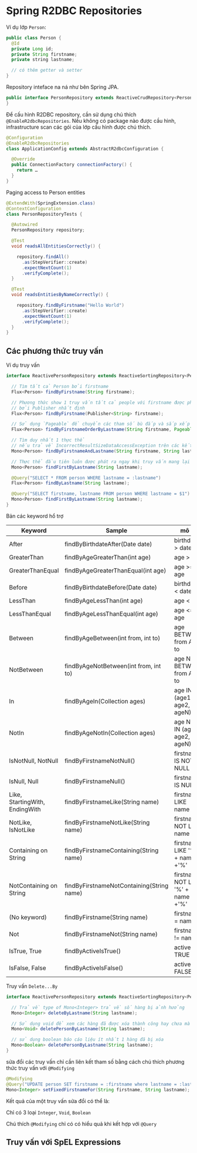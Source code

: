 # Spring R2DBC Repositories

Ví dụ lớp `Person`:

```Java
public class Person {
  @Id
  private Long id;
  private String firstname;
  private string lastname;

  // có thêm getter và setter
}
```

Repository inteface na ná như bên Spring JPA.

```Java
public interface PersonRepository extends ReactiveCrudRepository<Person, Long> {
}
```

Để cấu hình R2DBC repository, cần sử dụng chú thích `@EnableR2dbcRepositories`. Nếu không có package nào được cầu hình, infrastructure scan các gói của lớp cấu hình được chú thích.

```Java
@Configuration
@EnableR2dbcRepositories
class ApplicationConfig extends AbstractR2dbcConfiguration {

  @Override
  public ConnectionFactory connectionFactory() {
    return …
  }
}
```

Paging access to Person entities

```Java
@ExtendWith(SpringExtension.class)
@ContextConfiguration
class PersonRepositoryTests {

  @Autowired
  PersonRepository repository;

  @Test
  void readsAllEntitiesCorrectly() {

    repository.findAll()
      .as(StepVerifier::create)
      .expectNextCount(1)
      .verifyComplete();
  }

  @Test
  void readsEntitiesByNameCorrectly() {

    repository.findByFirstname("Hello World")
      .as(StepVerifier::create)
      .expectNextCount(1)
      .verifyComplete();
  }
}
```

## Các phương thức truy vấn

Ví dụ truy vấn

```Java
interface ReactivePersonRepository extends ReactiveSortingRepository<Person, Long> {

  // Tìm tất cả Person bởi firstname
  Flux<Person> findByFirstname(String firstname);                                   

  // Phương thức show 1 truy vấn tất cả people với firstname được phát hành
  // bởi Publisher nhất định 
  Flux<Person> findByFirstname(Publisher<String> firstname);                        

  // Sử dụng `Pageable` để chuyển các tham số bù đắp và sắp xếp vào database
  Flux<Person> findByFirstnameOrderByLastname(String firstname, Pageable pageable); 

  // Tìm duy nhất 1 thực thể
  // nếu trả về IncorrectResultSizeDataAccessException trên các kết quả non-unique
  Mono<Person> findByFirstnameAndLastname(String firstname, String lastname);       

  // Thực thể đầu tiên luôn được phát ra ngay khi truy vấn mang lại nhiều kết quả hơn
  Mono<Person> findFirstByLastname(String lastname);                                

  @Query("SELECT * FROM person WHERE lastname = :lastname")
  Flux<Person> findByLastname(String lastname);                                     

  @Query("SELECT firstname, lastname FROM person WHERE lastname = $1")
  Mono<Person> findFirstByLastname(String lastname);                                
}
```

Bản các keyword hổ trợ

| Keyword                                    | Sample                                    | mô tả                              |
| ------------------------------------------ | ----------------------------------------- | ---------------------------------- |
| After                                      | findByBirthdateAfter(Date date)           | birthdate > date                   |
| GreaterThan                                | findByAgeGreaterThan(int age)             | age > age                          |
| GreaterThanEqual                           | findByAgeGreaterThanEqual(int age)        | age >= age                         |
| Before                                     | findByBirthdateBefore(Date date)          | birthdate < date                   |
| LessThan                                   | findByAgeLessThan(int age)                | age < age                          |
| LessThanEqual                              | findByAgeLessThanEqual(int age)           | age <= age                         |
| Between                                    | findByAgeBetween(int from, int to)        | age BETWEEN from AND to            |
| NotBetween                                 | findByAgeNotBetween(int from, int to)     | age NOT BETWEEN from AND to        |
| In                                         | findByAgeIn(Collection<Integer> ages)     | age IN (age1, age2, ageN)          |
| NotIn                                      | findByAgeNotIn(Collection ages)           | age NOT IN (age1, age2, ageN)      |
| IsNotNull, NotNull                         | findByFirstnameNotNull()                  | firstname IS NOT NULL              |
| IsNull, Null                               | findByFirstnameNull()                     | firstname IS NULL                  |
| Like,<br /> StartingWith,<br /> EndingWith | findByFirstnameLike(String name)          | firstname LIKE name                |
| NotLike, IsNotLike                         | findByFirstnameNotLike(String name)       | firstname NOT LIKE name            |
| Containing on String                       | findByFirstnameContaining(String name)    | firstname LIKE '%' + name +'%'     |
| NotContaining on String                    | findByFirstnameNotContaining(String name) | firstname NOT LIKE '%' + name +'%' |
| (No keyword)                               | findByFirstname(String name)              | firstname = name                   |
| Not                                        | findByFirstnameNot(String name)           | firstname != name                  |
| IsTrue, True                               | findByActiveIsTrue()                      | active IS TRUE                     |
| IsFalse, False                             | findByActiveIsFalse()                     | active IS FALSE                    |

Truy vấn `Delete...By`

```Java
interface ReactivePersonRepository extends ReactiveSortingRepository<Person, String> {

  // Trả về type of Mono<Integer> trả về số hàng bị ảnh hưởng
  Mono<Integer> deleteByLastname(String lastname);            

  // Sử dụng void để xem các hàng đã được xóa thành công hay chưa mà không đưa ra giá trị kết quả
  Mono<Void> deletePersonByLastname(String lastname);         

  // sử dụng boolean báo cáo liệu ít nhất 1 hàng đã bị xóa
  Mono<Boolean> deletePersonByLastname(String lastname);      
}
```

sửa đổi các truy vấn chỉ cần liên kết tham số bằng cách chú thích phương thức truy vấn với `@Modifying`

```Java
@Modifying
@Query("UPDATE person SET firstname = :firstname where lastname = :lastname")
Mono<Integer> setFixedFirstnameFor(String firstname, String lastname);
```

Kết quả của một truy vấn sửa đổi có thể là:

Chỉ có 3 loại `Integer`, `Void`, `Boolean`

Chú thích `@Modifying` chỉ có có hiểu quả khi kết hợp với `@Query`

## Truy vấn với SpEL Expressions
